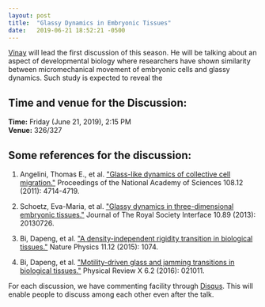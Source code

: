 ```yaml
---
layout: post
title:  "Glassy Dynamics in Embryonic Tissues"
date:   2019-06-21 18:52:21 -0500
---
```


[Vinay](https://www.imsc.res.in/~vinayv/) will lead the first discussion of this season. He will be talking about an aspect of developmental biology where researchers have shown similarity between micromechanical movement of embryonic cells and glassy dynamics. Such study is expected to reveal the 

## Time and venue for the Discussion:
**Time:** Friday (June 21, 2019), 2:15 PM  
**Venue:** 326/327  

## Some references for the discussion:

1. Angelini, Thomas E., et al. ["Glass-like dynamics of collective cell migration."](https://www.pnas.org/content/pnas/108/12/4714.full.pdf) Proceedings of the National Academy of Sciences 108.12 (2011): 4714-4719.

2. Schoetz, Eva-Maria, et al. ["Glassy dynamics in three-dimensional embryonic tissues."](https://royalsocietypublishing.org/doi/pdf/10.1098/rsif.2013.0726) Journal of The Royal Society Interface 10.89 (2013): 20130726.

3. Bi, Dapeng, et al. ["A density-independent rigidity transition in biological tissues."](https://www.nature.com/articles/nphys3471.pdf) Nature Physics 11.12 (2015): 1074.

4. Bi, Dapeng, et al. ["Motility-driven glass and jamming transitions in biological tissues."](https://journals.aps.org/prx/pdf/10.1103/PhysRevX.6.021011) Physical Review X 6.2 (2016): 021011.

For each discussion, we have commenting facility through [Disqus](https://disqus.com/). This will enable people to discuss among each other even after the talk.

